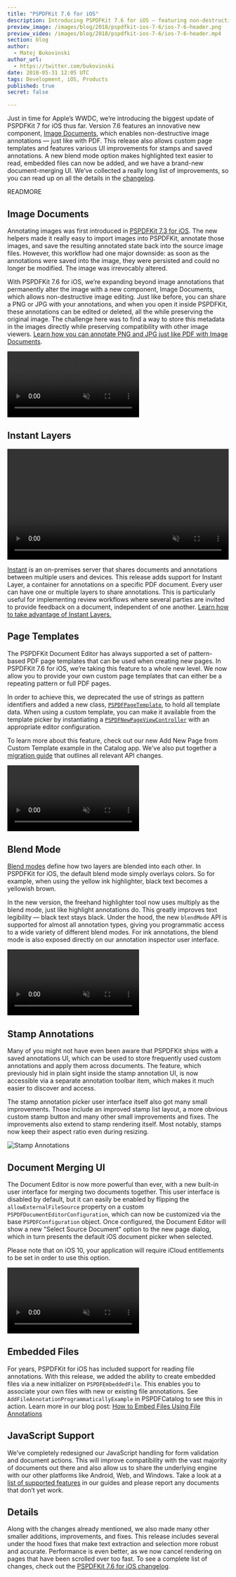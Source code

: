 ```yaml
---
title: "PSPDFKit 7.6 for iOS"
description: Introducing PSPDFKit 7.6 for iOS — featuring non-destructive image documents, page templates, and stamp UI improvements.
preview_image: /images/blog/2018/pspdfkit-ios-7-6/ios-7-6-header.png
preview_video: /images/blog/2018/pspdfkit-ios-7-6/ios-7-6-header.mp4
section: blog
author:
  - Matej Bukovinski
author_url:
  - https://twitter.com/bukovinski
date: 2018-05-31 12:05 UTC
tags: Development, iOS, Products
published: true
secret: false

---
```


Just in time for Apple’s WWDC, we’re introducing the biggest update of PSPDFKit 7 for iOS thus far. Version 7.6 features an innovative new component, [Image Documents](/blog/2018/image-documents/), which enables non-destructive image annotations — just like with PDF. This release also allows custom page templates and features various UI improvements for stamps and saved annotations. A new blend mode option makes highlighted text easier to read, embedded files can now be added, and we have a brand-new document-merging UI. We’ve collected a really long list of improvements, so you can read up on all the details in the [changelog](/changelog/ios/#7.6.0).  

READMORE

## Image Documents

Annotating images was first introduced in [PSPDFKit 7.3 for iOS]. The new helpers made it really easy to import images into PSPDFKit, annotate those images, and save the resulting annotated state back into the source image files. However, this workflow had one major downside: as soon as the annotations were saved into the image, they were persisted and could no longer be modified. The image was irrevocably altered.

With PSPDFKit 7.6 for iOS, we’re expanding beyond image annotations that permanently alter the image with a new component, Image Documents, which allows non-destructive image editing. Just like before, you can share a PNG or JPG with your annotations, and when you open it inside PSPDFKit, these annotations can be edited or deleted, all the while preserving the original image. The challenge here was to find a way to store this metadata in the images directly while preserving compatibility with other image viewers. [Learn how you can annotate PNG and JPG just like PDF with Image Documents](/blog/2018/image-documents/).

<a href="/blog/2018/image-documents/">
<video src="/images/blog/2018/pspdfkit-ios-7-6/ios-image-documents.mp4" loop muted playsinline data-controller="video" data-video-autoplay="true"></video>
</a>

## Instant Layers

<a href="/blog/2018/instant-layers/">
<video src="/images/blog/2018/instant-layers/instant-layers.mp4" width="100%" playsinline loop muted data-controller="video" data-video-autoplay="true"></video></a>

[Instant](/instant) is an on-premises server that shares documents and annotations between multiple users and devices. This release adds support for Instant Layer, a container for annotations on a specific PDF document. Every user can have one or multiple layers to share annotations. This is particularly useful for implementing review workflows where several parties are invited to provide feedback on a document, independent of one another. [Learn how to take advantage of Instant Layers.](/blog/2018/instant-layers/)

## Page Templates

The PSPDFKit Document Editor has always supported a set of pattern-based PDF page templates that can be used when creating new pages. In PSPDFKit 7.6 for iOS, we’re taking this feature to a whole new level. We now allow you to provide your own custom page templates that can either be a repeating pattern or full PDF pages.

In order to achieve this, we deprecated the use of strings as pattern identifiers and added a new class, [`PSPDFPageTemplate`], to hold all template data. When using a custom template, you can make it available from the template picker by instantiating a [`PSPDFNewPageViewController`] with an appropriate editor configuration.

To learn more about this feature, check out our new Add New Page from Custom Template example in the Catalog app. We’ve also put together a [migration guide][PSPDFKit 7.6 Migration Guide] that outlines all relevant API changes.

<video src="/images/blog/2018/pspdfkit-ios-7-6/templates.mp4" loop muted playsinline data-controller="video" data-video-autoplay="true"></video>

## Blend Mode

[Blend modes](https://en.wikipedia.org/wiki/Blend_modes) define how two layers are blended into each other. In PSPDFKit for iOS, the default blend mode simply overlays colors. So for example, when using the yellow ink highlighter, black text becomes a yellowish brown.

In the new version, the freehand highlighter tool now uses multiply as the blend mode, just like highlight annotations do. This greatly improves text legibility — black text stays black. Under the hood, the new `blendMode` API is supported for almost all annotation types, giving you programmatic access to a wide variety of different blend modes. For ink annotations, the blend mode is also exposed directly on our annotation inspector user interface.

<video src="/images/blog/2018/pspdfkit-ios-7-6/ios-blend-modes.mp4" loop muted playsinline data-controller="video" data-video-autoplay="true"></video>

## Stamp Annotations

Many of you might not have even been aware that PSPDFKit ships with a saved annotations UI, which can be used to store frequently used custom annotations and apply them across documents. The feature, which previously hid in plain sight inside the stamp annotation UI, is now accessible via a separate annotation toolbar item, which makes it much easier to discover and access.

The stamp annotation picker user interface itself also got many small improvements. Those include an improved stamp list layout, a more obvious custom stamp button and many other small improvements and fixes. The improvements also extend to stamp rendering itself. Most notably, stamps now keep their aspect ratio even during resizing.

![Stamp Annotations](/images/blog/2018/pspdfkit-ios-7-6/stamp-annotations.png)

## Document Merging UI

The Document Editor is now more powerful than ever, with a new built-in user interface for merging two documents together. This user interface is disabled by default, but it can easily be enabled by flipping the `allowExternalFileSource` property on a custom `PSPDFDocumentEditorConfiguration`, which can now be customized via the base `PSPDFConfiguration` object. Once configured, the Document Editor will show a new "Select Source Document" option to the new page dialog, which in turn presents the default iOS document picker when selected.

Please note that on iOS 10, your application will require iCloud entitlements to be set in order to use this option.

<video src="/images/blog/2018/pspdfkit-ios-7-6/document-merging.mp4" loop muted playsinline data-controller="video" data-video-autoplay="true"></video>

## Embedded Files

For years, PSPDFKit for iOS has included support for reading file annotations. With this release, we added the ability to create embedded files via a new initializer on `PSPDFEmbeddedFile`. This enables you to associate your own files with new or existing file annotations. See `AddFileAnnotationProgrammaticallyExample` in PSPDFCatalog to see this in action. Learn more in our blog post: [How to Embed Files Using File Annotations](/blog/2018/how-to-embed-files-using-file-annotations/)

## JavaScript Support

We’ve completely redesigned our JavaScript handling for form validation and document actions. This will improve compatibility with the vast majority of documents out there and also allow us to share the underlying engine with our other platforms like Android, Web, and Windows. Take a look at a [list of supported features](/guides/ios/current/features/javascript/) in our guides and please report any documents that don’t yet work.

## Details

Along with the changes already mentioned, we also made many other smaller additions, improvements, and fixes. This release includes several under the hood fixes that make text extraction and selection more robust and accurate. Performance is even better, as we now cancel rendering on pages that have been scrolled over too fast. To see a complete list of changes, check out the [PSPDFKit 7.6 for iOS changelog][iOS 7.6 Changelog].

[iOS 7.6 Changelog]: /changelog/ios/#7.6.0
[PSPDFKit 7.3 for iOS]: /blog/2018/pspdfkit-ios-7-3/
[Annotate Images Guide]: /guides/ios/current/annotations/annotate-images
[PSPDFKit 7.6 Migration Guide]: /guides/ios/current/migration-guides/pspdfkit-76-migration-guide
[`PSPDFPageTemplate`]: /api/ios/Classes/PSPDFPageTemplate.html
[`PSPDFNewPageViewController`]: /api/ios/Classes/PSPDFNewPageViewController.html
